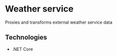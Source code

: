 # Weather service

Proxies and transforms external weather service data

## Technologies

- .NET Core